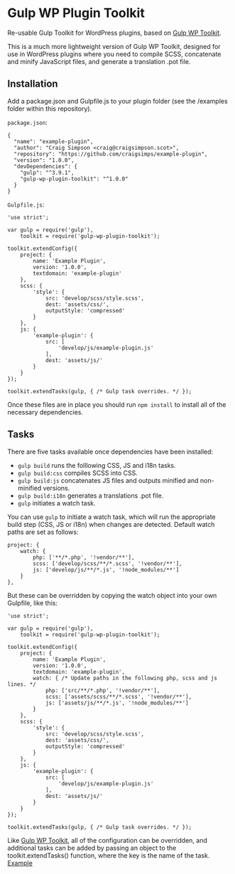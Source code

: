 # Gulp WP Plugin Toolkit

Re-usable Gulp Toolkit for WordPress plugins, based on [Gulp WP Toolkit](https://github.com/craigsimps/gulp-wp-toolkit).

This is a much more lightweight version of Gulp WP Toolkit, designed for use in WordPress plugins where you need to compile SCSS, concatenate and minify JavaScript files, and generate a translation .pot file.

## Installation

Add a package.json and Gulpfile.js to your plugin folder (see the /examples folder within this repository).

`package.json`:

```
{
  "name": "example-plugin",
  "author": "Craig Simpson <craig@craigsimpson.scot>",
  "repository": "https://github.com/craigsimps/example-plugin",
  "version": "1.0.0",
  "devDependencies": {
    "gulp": "^3.9.1",
    "gulp-wp-plugin-toolkit": "^1.0.0"
  }
}
```

`Gulpfile.js`:

```
'use strict';

var gulp = require('gulp'),
    toolkit = require('gulp-wp-plugin-toolkit');

toolkit.extendConfig({
    project: {
        name: 'Example Plugin',
        version: '1.0.0',
        textdomain: 'example-plugin'
    },
    scss: {
        'style': {
            src: 'develop/scss/style.scss',
            dest: 'assets/css/',
            outputStyle: 'compressed'
        }
    },
    js: {
        'example-plugin': {
            src: [
                'develop/js/example-plugin.js'
            ],
            dest: 'assets/js/'
        }
    }
});

toolkit.extendTasks(gulp, { /* Gulp task overrides. */ });
```

Once these files are in place you should run `npm install` to install all of the necessary dependencies.

## Tasks

There are five tasks available once dependencies have been installed:

* `gulp build` runs the folllowing CSS, JS and i18n tasks.
* `gulp build:css` compiles SCSS into CSS.
* `gulp build:js` concatenates JS files and outputs minified and non-minified versions.
* `gulp build:i18n` generates a translations .pot file.
* `gulp` initiates a watch task.

You can use `gulp` to initiate a watch task, which will run the appropriate build step (CSS, JS or i18n) when changes are detected. Default watch paths are set as follows:

```
project: {
	watch: {
		php: ['**/*.php', '!vendor/**'],
		scss: ['develop/scss/**/*.scss', '!vendor/**'],
		js: ['develop/js/**/*.js', '!node_modules/**']
	}
},
```

But these can be overridden by copying the watch object into your own Gulpfile, like this:

```
'use strict';

var gulp = require('gulp'),
    toolkit = require('gulp-wp-plugin-toolkit');

toolkit.extendConfig({
    project: {
        name: 'Example Plugin',
        version: '1.0.0',
        textdomain: 'example-plugin',
        watch: { /* Update paths in the following php, scss and js lines. */
            php: ['src/**/*.php', '!vendor/**'],
            scss: ['assets/scss/**/*.scss', '!vendor/**'],
            js: ['assets/js/**/*.js', '!node_modules/**']
        }
    },
    scss: {
        'style': {
            src: 'develop/scss/style.scss',
            dest: 'assets/css/',
            outputStyle: 'compressed'
        }
    },
    js: {
        'example-plugin': {
            src: [
                'develop/js/example-plugin.js'
            ],
            dest: 'assets/js/'
        }
    }
});

toolkit.extendTasks(gulp, { /* Gulp task overrides. */ });
```

Like [Gulp WP Toolkit](https://github.com/craigsimps/gulp-wp-toolkit), all of the configuration can be overridden, and additional tasks can be added by passing an object to the toolkit.extendTasks() function, where the key is the name of the task. [Example](https://github.com/craigsimps/gulp-wp-toolkit/blob/master/example/Gulpfile.js)
